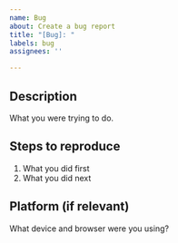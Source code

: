 ```yaml
---
name: Bug
about: Create a bug report
title: "[Bug]: "
labels: bug
assignees: ''

---
```


## Description
What you were trying to do.

## Steps to reproduce
1. What you did first
1. What you did next

## Platform (if relevant)
What device and browser were you using?
